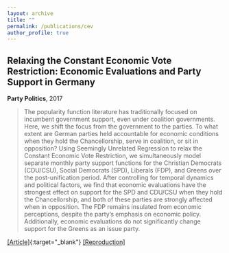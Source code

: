 ```yaml
---
layout: archive
title: ""
permalink: /publications/cev
author_profile: true
---
```


## Relaxing the Constant Economic Vote Restriction: Economic Evaluations and Party Support in Germany 

**Party Politics**, 2017

> The popularity function literature has traditionally focused on incumbent government support, even under coalition governments. Here, we shift the focus from the government to the parties. To what extent are German parties held accountable for economic conditions when they hold the Chancellorship, serve in coalition, or sit in opposition? Using Seemingly Unrelated Regression to relax the Constant Economic Vote Restriction, we simultaneously model separate monthly party support functions for the Christian Democrats (CDU/CSU), Social Democrats (SPD), Liberals (FDP), and Greens over the post-unification period. After controlling for temporal dynamics and political factors, we find that economic evaluations have the strongest effect on support for the SPD and CDU/CSU when they hold the Chancellorship, and both of these parties are strongly affected when in opposition. The FDP remains insulated from economic perceptions, despite the party’s emphasis on economic policy. Additionally, economic evaluations do not significantly change support for the Greens as an issue party.

[[Article]](https://doi.org/10.1177/1354068815593458){:target="_blank"} [[Reproduction]](..//files/WSD-Replication.zip) 
